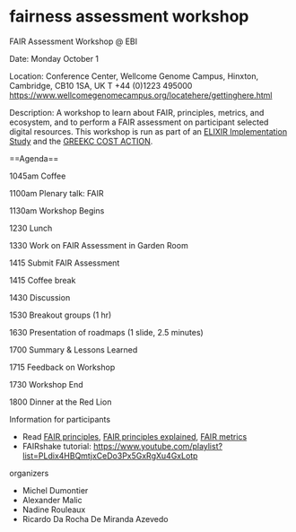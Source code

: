 # fairness assessment workshop
FAIR Assessment Workshop @ EBI

Date: Monday October 1

Location: Conference Center, Wellcome Genome Campus, Hinxton, Cambridge, CB10 1SA, UK
T +44 (0)1223 495000 https://www.wellcomegenomecampus.org/locatehere/gettinghere.html

Description: A workshop to learn about FAIR, principles, metrics, and ecosystem, and to perform a FAIR assessment on participant selected digital resources. This workshop is run as part of an [ELIXIR Implementation Study](https://www.elixir-europe.org/platforms/data/fairness-core-resources) and the [GREEKC COST ACTION](http://www.cost.eu/COST_Actions/ca/CA15205).


==Agenda==

1045am Coffee

1100am Plenary talk: FAIR

1130am Workshop Begins

1230 Lunch

1330 Work on FAIR Assessment in Garden Room

1415 Submit FAIR Assessment

1415 Coffee break

1430 Discussion

1530 Breakout groups (1 hr)

1630 Presentation of roadmaps (1 slide, 2.5 minutes)

1700 Summary & Lessons Learned

1715 Feedback on Workshop

1730 Workshop End

1800 Dinner at the Red Lion

Information for participants
* Read [FAIR principles](https://www.nature.com/articles/sdata201618), [FAIR principles explained](https://www.dtls.nl/fair-data/fair-principles-explained/), [FAIR metrics](https://www.nature.com/articles/sdata2018118)
* FAIRshake tutorial: https://www.youtube.com/playlist?list=PLdix4HBQmtjxCeDo3Px5GxRgXu4GxLotp 


organizers
* Michel Dumontier 
* Alexander Malic
* Nadine Rouleaux
* Ricardo Da Rocha De Miranda Azevedo
